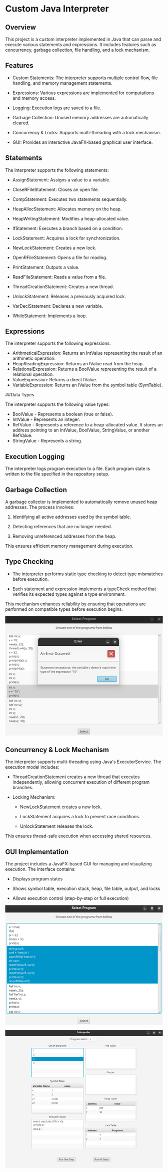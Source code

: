 # Custom Java Interpreter

## Overview

This project is a custom interpreter implemented in Java that can parse and execute various statements and expressions. It includes features such as concurrency, garbage collection, file handling, and a lock mechanism.

## Features

- Custom Statements: The interpreter supports multiple control flow, file handling, and memory management statements.

- Expressions: Various expressions are implemented for computations and memory access.

- Logging: Execution logs are saved to a file.

- Garbage Collection: Unused memory addresses are automatically cleared.

- Concurrency & Locks: Supports multi-threading with a lock mechanism.

- GUI: Provides an interactive JavaFX-based graphical user interface.

## Statements

The interpreter supports the following statements:

- AssignStatement: Assigns a value to a variable.

- CloseRFileStatement: Closes an open file.

- CompStatement: Executes two statements sequentially.

- HeapAllocStatement: Allocates memory on the heap.

- HeapWritingStatement: Modifies a heap-allocated value.

- IfStatement: Executes a branch based on a condition.

- LockStatement: Acquires a lock for synchronization.

- NewLockStatement: Creates a new lock.

- OpenRFileStatement: Opens a file for reading.

- PrintStatement: Outputs a value.

- ReadFileStatement: Reads a value from a file.

- ThreadCreationStatement: Creates a new thread.

- UnlockStatement: Releases a previously acquired lock.

- VarDeclStatement: Declares a new variable.

- WhileStatement: Implements a loop.

## Expressions

The interpreter supports the following expressions:

- ArithmeticalExpression: Returns an IntValue representing the result of an arithmetic operation.
- HeapReadingExpression: Returns an IValue read from the heap.
- RelationalExpression: Returns a BoolValue representing the result of a relational operation.
- ValueExpression: Returns a direct IValue.
- VariableExpression: Returns an IValue from the symbol table (SymTable).

##Data Types

The interpreter supports the following value types:

- BoolValue - Represents a boolean (true or false).
- IntValue - Represents an integer.
- RefValue - Represents a reference to a heap-allocated value. It stores an address pointing to an IntValue, BoolValue, StringValue, or another RefValue.
- StringValue - Represents a string.

## Execution Logging

The interpreter logs program execution to a file. Each program state is written to the file specified in the repository setup.

## Garbage Collection

A garbage collector is implemented to automatically remove unused heap addresses. The process involves:

1. Identifying all active addresses used by the symbol table.

2. Detecting references that are no longer needed.

3. Removing unreferenced addresses from the heap.

This ensures efficient memory management during execution.

## Type Checking

- The interpreter performs static type checking to detect type mismatches before execution.

- Each statement and expression implements a typeCheck method that verifies its expected types against a type environment.

This mechanism enhances reliability by ensuring that operations are performed on compatible types before execution begins.

![Type Check Error](images/typecheck.png)

## Concurrency & Lock Mechanism

The interpreter supports multi-threading using Java's ExecutorService. The execution model includes:

* ThreadCreationStatement creates a new thread that executes independently, allowing concurrent execution of different program branches.

* Locking Mechanism:

    * NewLockStatement creates a new lock.

    * LockStatement acquires a lock to prevent race conditions.

    * UnlockStatement releases the lock.

This ensures thread-safe execution when accessing shared resources.

## GUI Implementation

The project includes a JavaFX-based GUI for managing and visualizing execution. The interface contains:

- Displays program states

- Shows symbol table, execution stack, heap, file table, output, and locks

- Allows execution control (step-by-step or full execution)


![Program Selection Window](images/selectprogram.png)


![Program State Window](images/mainwindow.png)

